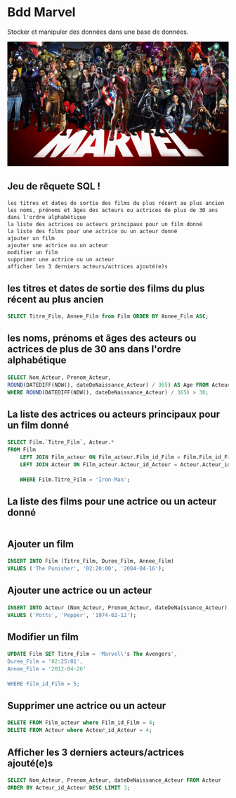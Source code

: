 # Bdd Marvel

Stocker et manipuler des données dans une base de données.

![img_html](./img/marvel.jpeg)

## Jeu de rêquete SQL ! 

    les titres et dates de sortie des films du plus récent au plus ancien
    les noms, prénoms et âges des acteurs ou actrices de plus de 30 ans dans l'ordre alphabétique
    la liste des actrices ou acteurs principaux pour un film donné
    la liste des films pour une actrice ou un acteur donné
    ajouter un film
    ajouter une actrice ou un acteur
    modifier un film
    supprimer une actrice ou un acteur
    afficher les 3 derniers acteurs/actrices ajouté(e)s ​


## les titres et dates de sortie des films du plus récent au plus ancien

```sql
SELECT Titre_Film, Annee_Film from Film ORDER BY Annee_Film ASC;
```

## les noms, prénoms et âges des acteurs ou actrices de plus de 30 ans dans l'ordre alphabétique

```sql
SELECT Nom_Acteur, Prenom_Acteur, 
ROUND(DATEDIFF(NOW(), dateDeNaissance_Acteur) / 365) AS Age FROM Acteur
WHERE ROUND(DATEDIFF(NOW(), dateDeNaissance_Acteur) / 365) > 30;
```

## La liste des actrices ou acteurs principaux pour un film donné

```sql
SELECT Film.`Titre_Film`, Acteur.*
FROM Film 
	LEFT JOIN Film_acteur ON Film_acteur.Film_id_Film = Film.Film_id_Film 
	LEFT JOIN Acteur ON Film_acteur.Acteur_id_Acteur = Acteur.Acteur_id_Acteur
    
    WHERE Film.Titre_Film = 'Iron-Man'; 
```

## La liste des films pour une actrice ou un acteur donné

```sql

```


## Ajouter un film

```sql
INSERT INTO Film (Titre_Film, Duree_Film, Annee_Film)
VALUES ('The Punisher', '02:20:00', '2004-04-16');
```

## Ajouter une actrice ou un acteur

```sql
INSERT INTO Acteur (Nom_Acteur, Prenom_Acteur, dateDeNaissance_Acteur)
VALUES ('Potts', 'Pepper', '1974-02-12');
```


## Modifier un film
```sql
UPDATE Film SET Titre_Film = 'Marvel\'s The Avengers',
Duree_Film = '02:25:01',
Annee_Film = '2012-04-26'

WHERE Film_id_Film = 5;
```

## Supprimer une actrice ou un acteur

```sql
DELETE FROM Film_acteur where Film_id_Film = 4; 
DELETE FROM Acteur where Acteur_id_Acteur = 4;
```

## Afficher les 3 derniers acteurs/actrices ajouté(e)s ​

```sql
SELECT Nom_Acteur, Prenom_Acteur, dateDeNaissance_Acteur FROM Acteur
ORDER BY Acteur_id_Acteur DESC LIMIT 3; 
```















